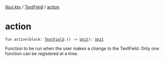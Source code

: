 [libui.ktx](../index.md) / [TextField](index.md) / [action](./action.md)

# action

`fun action(block: `[`TextField`](index.md)`.() -> `[`Unit`](https://kotlinlang.org/api/latest/jvm/stdlib/kotlin/-unit/index.html)`): `[`Unit`](https://kotlinlang.org/api/latest/jvm/stdlib/kotlin/-unit/index.html)

Function to be run when the user makes a change to the TextField.
Only one function can be registered at a time.


